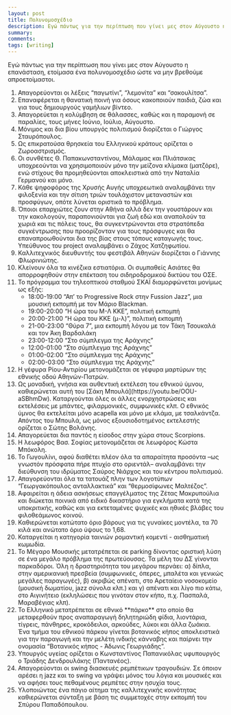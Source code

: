 ```yaml
---
layout: post
title: Πολυνομοσχέδιο
description: Εγώ πάντως για την περίπτωση που γίνει μες στον Αύγουστο η επανάσταση, ετοίμασα ένα πολυνομοσχέδιο ώστε να μην βρεθούμε απροετοίμαστοι.
summary: 
comments: 
tags: [writing]
---
```


Εγώ πάντως για την περίπτωση που γίνει μες στον Αύγουστο η επανάσταση, ετοίμασα ένα πολυνομοσχέδιο ώστε να μην βρεθούμε απροετοίμαστοι.

<oL>
  <li>Απαγορεύονται οι λέξεις “παγωτίνι”, “λεμονίτα” και “σακουλίτσα”.</li>
  <li>Επαναφέρεται η θανατική ποινή για όσους κακοποιούν παιδιά, ζώα και για τους δημιουργούς γαμήλιων βίντεο.</li>
  <li>Απαγορεύεται η κολύμβηση σε θάλασσες, καθώς και η παραμονή σε παραλίες, τους μήνες Ιούνιο, Ιούλιο, Αύγουστο.</li>
  <li>Μόνιμος και δια βίου υπουργός πολιτισμού διορίζεται ο Γιώργος Σταυρόπουλος.</li>
  <li>Ως επικρατούσα θρησκεία του Ελληνικού κράτους ορίζεται ο Ζωροαστρισμός.</li>
  <li>Οι συνθέτες Θ. Παπακωνσταντίνου, Μάλαμας και Πλιάτσικας υποχρεούνται να χρησιμοποιούν μόνο την μείζονα κλίμακα (ματζόρε), ενώ στίχους θα προμηθεύονται αποκλειστικά από την Ναταλία Γερμανού και μόνο.</li>
  <li>Κάθε ψηφοφόρος της Χρυσής Αυγής υποχρεωτικά αναλαμβάνει την φιλοξενία και την σίτιση τριών τουλάχιστον μεταναστών και προσφύγων, οπότε λύνεται οριστικά το πρόβλημα.</li>
  <li>Όποιοι επαρχιώτες ζουν στην Αθήνα αλλά δεν την γουστάρουν και την κακολογούν, παραπονιούνται για ζωή εδώ και αναπολούν τα χωριά και τις πόλεις τους, θα συγκεντρώνονται στα στρατόπεδα συγκέντρωσης που προορίζονταν για τους πρόσφυγες και θα επαναπροωθούνται δια της βίας στους τόπους καταγωγής τους. Υπεύθυνος του project αναλαμβάνει ο Ζάχος Χατζηφωτίου.</li>
  <li>Καλλιτεχνικός διευθυντής του φεστιβάλ Αθηνών διορίζεται ο Γιάννης Φλωρινιώτης.</li>
  <li>Κλείνουν όλα τα κινέζικα εστιατόρια. Οι συμπαθείς Ασιάτες θα απορροφηθούν στην επέκταση του σιδηροδρομικού δικτύου του ΟΣΕ.</li>
  <li>Το πρόγραμμα του τηλεοπτικού σταθμού ΣΚΑΪ διαμορφώνεται μονίμως ως εξής:
    <uL>
      <li> 18:00-19:00 “Απ’ το Progressive Rock στην Fussion Jazz”, μια μουσική εκπομπή με τον Μάριο Blackman.</li>  
      <li>19:00-20:00 “Η ώρα του Μ-Λ ΚΚΕ”, πολιτική εκπομπή</li>  
      <li>20:00-21:00 “Η ώρα του KKE (μ-λ)”, πολιτική εκπομπή</li>  
      <li>21-00-23:00 “Θύρα 7”, μια εκπομπή λόγου με τον Τάκη Τσουκαλά και τον Άκη Βαρδαλάκη</li>  
      <li>23:00-12:00 “Στο σύμπλεγμα της Αράχνης”</li>  
      <li>12:00-01:00 “Στο σύμπλεγμα της Αράχνης”</li>  
      <li>01:00-02:00 “Στο σύμπλεγμα της Αράχνης”</li>  
      <li>02:00-03:00 “Στο σύμπλεγμα της Αράχνης”</li>
    </ul>
  </li>
  <li>Η γέφυρα Ρίου-Αντιρίου μετονομάζεται σε γέφυρα μαρτύρων της εθνικής οδού Αθηνών-Πατρών.</li>
  <li>Ως μοναδική, γνήσια και αυθεντική εκτέλεση του εθνικού ύμνου, καθιερώνεται αυτή του [Σάκη Μπουλά](https://youtu.be/OOU-aSBhmDw). Καταργούνται όλες οι άλλες ενορχηστρώσεις και εκτελέσεις με μπάντες, φιλαρμονικές, συμφωνικές κλπ. Ο εθνικός ύμνος θα εκτελείται μόνο acapella και μόνο με κλάμα, με τσαλκάντζα. Απόντος του Μπουλά, ως μόνος εξουσιοδοτημένος εκτελεστής ορίζεται ο Σώτης Βολάνης.</li>
  <li>Απαγορεύεται δια παντός η είσοδος στην χώρα στους Scorpions.</li>
  <li>Η λεωφόρος Βασ. Σοφίας μετονομάζεται σε λεωφόρος Κώστα Μπόκολη.</li>
  <li>Το Γωγουλίνι, αφού διαθέτει πλέον όλα τα απαραίτητα προσόντα –ως γνωστόν πρόσφατα πήρε πτυχίο στο οριεντάλ– αναλαμβάνει την διεύθυνση του ιδρύματος Σαύρος Νιάρχος και του κέντρου πολιτισμού.</li>
  <li>Απαγορεύονται όλα τα τατουάζ πλην των λογοτύπων “Γεωργακόπουλος ανταλλακτικά” και “θερμοσίφωνες Μαλτέζος”.</li>
  <li>Αφαιρείται η άδεια ασκήσεως επαγγέλματος της Ζέτας Μακρυπούλια και διώκεται ποινικά από ειδικό δικαστήριο για εγκλήματα κατά της υποκριτικής, καθώς και για εκτεταμένες ψυχικές και ηθικές βλάβες του φιλοθεάμωνος κοινού.</li>
  <li>Καθιερώνεται κατώτατο όριο βάρους για τις γυναίκες μοντέλα, τα 70 κιλά και ανώτατο όριο ύψους το 1,68.</li>
  <li>Καταργείται η κατηγορία ταινιών ρομαντική κομεντί - αισθηματική κωμωδία.</li>
  <li>Το Μέγαρο Μουσικής μετατρέπεται σε parking δίνοντας οριστική λύση σε ένα μεγάλο πρόβλημα της πρωτεύουσας. Τα μέλη του ΔΣ γίνονται παρκαδόροι. Όλη η δραστηριότητα του μεγάρου περνάει: α) δίπλα, στην αμερικανική πρεσβεία (συμφωνικές, όπερες, μπαλέτα και γενικώς μεγάλες παραγωγές), β) ακριβώς απένατι, στο Αρεταίειο νοσοκομείο (μουσική δωματίου, jazz σύνολα κλπ.) και γ) απένατι και λίγο πιο κάτω, στο Αιγινήτειο (εκληλώσεις που γινόταν στον κήπο, π.χ. Πασπαλά, Μαραβέγιας κλπ).</li>
  <li>Το Ελληνικό μετατρέπεται σε εθνικό **πάρκο** στο οποίο θα μεταφερθούν προς αναπαραγωγή δηλητηριώδη φίδια, λιοντάρια, τίγρεις, πάνθηρες, κροκόδειλοι, αρκούδες, λύκοι και άλλα ζωάκια. Ένα τμήμα του εθνικού πάρκου γίνεται βοτανικός κήπος αποκλειστικά για την παραγωγή και την μελέτη ινδικής κάνναβης και παίρνει την ονομασία “Βοτανικός κήπος - Άδωνις Γεωργιάδης”.</li>
  <li>Υπουργός υγείας ορίζεται ο Κωνσταντίνος Παπανικόλας υφυπουργός ο Τριάδης Δενδρουλάκης (Παντανέος).</li>
  <li>Απαγορεύονται οι swing διασκευές ρεμπέτικων τραγουδιών. Σε όποιον αρέσει η jazz και το swing να γράψει μόνος του λόγια και μουσικές και να αφήσει τους πεθαμένους ρεμπέτες στην ησυχία τους.</li>
  <li>Υλοποιώντας ένα πάγιο αίτημα της καλλιτεχνικής κοινότητας καθιερώνεται σύνταξη με βάση τις συμμετοχές στην εκπομπή του Σπύρου Παπαδόπουλου.</li>
</ol>